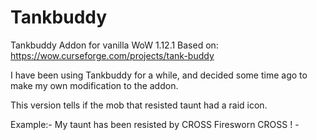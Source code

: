 # Tankbuddy

Tankbuddy Addon for vanilla WoW 1.12.1
Based on: https://wow.curseforge.com/projects/tank-buddy

I have been using Tankbuddy for a while, and decided some time ago to make my own modification to the addon.

This version tells if the mob that resisted taunt had a raid icon.

Example:- My taunt has been resisted by CROSS Firesworn CROSS ! -

